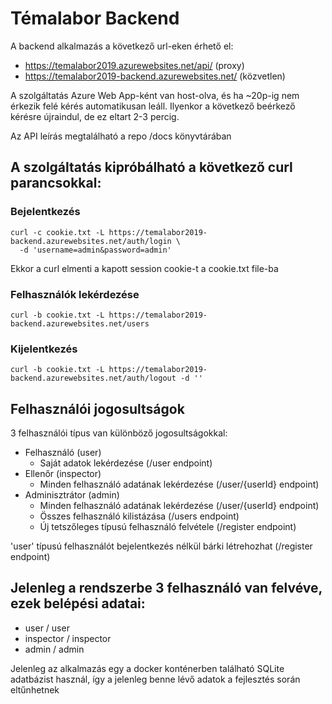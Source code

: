 # Témalabor Backend

A backend alkalmazás a következő url-eken érhető el:
* https://temalabor2019.azurewebsites.net/api/ (proxy)
* https://temalabor2019-backend.azurewebsites.net/ (közvetlen)

A szolgáltatás Azure Web App-ként van host-olva, és ha ~20p-ig nem érkezik felé kérés automatikusan leáll. Ilyenkor a következő beérkező kérésre újraindul, de ez eltart 2-3 percig.

Az API leírás megtalálható a repo /docs könyvtárában

## A szolgáltatás kipróbálható a következő curl parancsokkal:

### Bejelentkezés
```
curl -c cookie.txt -L https://temalabor2019-backend.azurewebsites.net/auth/login \
  -d 'username=admin&password=admin'
```
Ekkor a curl elmenti a kapott session cookie-t a cookie.txt file-ba

### Felhasználók lekérdezése
```
curl -b cookie.txt -L https://temalabor2019-backend.azurewebsites.net/users
```

### Kijelentkezés
```
curl -b cookie.txt -L https://temalabor2019-backend.azurewebsites.net/auth/logout -d ''
```

## Felhasználói jogosultságok

3 felhasználói típus van különböző jogosultságokkal:

* Felhasználó (user)
  * Saját adatok lekérdezése (/user endpoint)
* Ellenőr (inspector)
  * Minden felhasználó adatának lekérdezése (/user/{userId} endpoint)
* Adminisztrátor (admin)
  * Minden felhasználó adatának lekérdezése (/user/{userId} endpoint)
  * Összes felhasználó kilistázása (/users endpoint)
  * Új tetszőleges típusú felhasználó felvétele (/register endpoint)
  
'user' típusú felhasználót bejelentkezés nélkül bárki létrehozhat (/register endpoint)

## Jelenleg a rendszerbe 3 felhasználó van felvéve, ezek belépési adatai:
* user / user
* inspector / inspector
* admin / admin


Jelenleg az alkalmazás egy a docker konténerben található SQLite adatbázist használ, így a jelenleg benne lévő adatok a fejlesztés során eltűnhetnek
